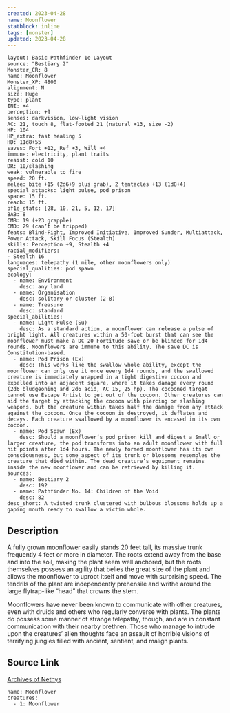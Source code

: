 ```yaml
---
created: 2023-04-28
name: Moonflower
statblock: inline
tags: [monster]
updated: 2023-04-28
---
```

```statblock
layout: Basic Pathfinder 1e Layout
source: "Bestiary 2"
Monster_CR: 8
name: Moonflower
Monster_XP: 4800
alignment: N
size: Huge
type: plant
INI: +4
perception: +9
senses: darkvision, low-light vision
AC: 21, touch 8, flat-footed 21 (natural +13, size -2)
HP: 104
HP_extra: fast healing 5
HD: 11d8+55
saves: Fort +12, Ref +3, Will +4
immune: electricity, plant traits
resist: cold 10
DR: 10/slashing
weak: vulnerable to fire
speed: 20 ft.
melee: bite +15 (2d6+9 plus grab), 2 tentacles +13 (1d8+4)
special_attacks: light pulse, pod prison
space: 15 ft.
reach: 15 ft.
pf1e_stats: [28, 10, 21, 5, 12, 17]
BAB: 8
CMB: 19 (+23 grapple)
CMD: 29 (can’t be tripped)
feats: Blind-Fight, Improved Initiative, Improved Sunder, Multiattack, Power Attack, Skill Focus (Stealth)
skills: Perception +9, Stealth +4
racial_modifiers:
- Stealth 16
languages: telepathy (1 mile, other moonflowers only)
special_qualities: pod spawn
ecology:
  - name: Environment
    desc: any land
  - name: Organisation
    desc: solitary or cluster (2-8)
  - name: Treasure
    desc: standard
special_abilities:
  - name: Light Pulse (Su)
    desc: As a standard action, a moonflower can release a pulse of bright light. All creatures within a 50-foot burst that can see the moonflower must make a DC 20 Fortitude save or be blinded for 1d4 rounds. Moonflowers are immune to this ability. The save DC is Constitution-based.
  - name: Pod Prison (Ex)
    desc: This works like the swallow whole ability, except the moonflower can only use it once every 1d4 rounds, and the swallowed creature is immediately wrapped in a tight digestive cocoon and expelled into an adjacent square, where it takes damage every round (2d6 bludgeoning and 2d6 acid, AC 15, 25 hp). The cocooned target cannot use Escape Artist to get out of the cocoon. Other creatures can aid the target by attacking the cocoon with piercing or slashing weapons, but the creature within takes half the damage from any attack against the cocoon. Once the cocoon is destroyed, it deflates and decays. Each creature swallowed by a moonflower is encased in its own cocoon.
  - name: Pod Spawn (Ex)
    desc: Should a moonflower’s pod prison kill and digest a Small or larger creature, the pod transforms into an adult moonflower with full hit points after 1d4 hours. The newly formed moonflower has its own consciousness, but some aspect of its trunk or blossoms resembles the creature that died within. The dead creature’s equipment remains inside the new moonflower and can be retrieved by killing it.
sources:
  - name: Bestiary 2
    desc: 192
  - name: Pathfinder No. 14: Children of the Void
    desc: 82
desc_short: A twisted trunk clustered with bulbous blossoms holds up a gaping mouth ready to swallow a victim whole.
```
## Description
A fully grown moonflower easily stands 20 feet tall, its massive trunk frequently 4 feet or more in diameter. The roots extend away from the base and into the soil, making the plant seem well anchored, but the roots themselves possess an agility that belies the great size of the plant and allows the moonflower to uproot itself and move with surprising speed. The tendrils of the plant are independently prehensile and writhe around the large flytrap-like “head” that crowns the stem.

Moonflowers have never been known to communicate with other creatures, even with druids and others who regularly converse with plants. The plants do possess some manner of strange telepathy, though, and are in constant communication with their nearby brethren. Those who manage to intrude upon the creatures’ alien thoughts face an assault of horrible visions of terrifying jungles filled with ancient, sentient, and malign plants.
## Source Link
[Archives of Nethys](https://aonprd.com/MonsterDisplay.aspx?ItemName=Moonflower)
```encounter-table
name: Moonflower
creatures:
  - 1: Moonflower
```
